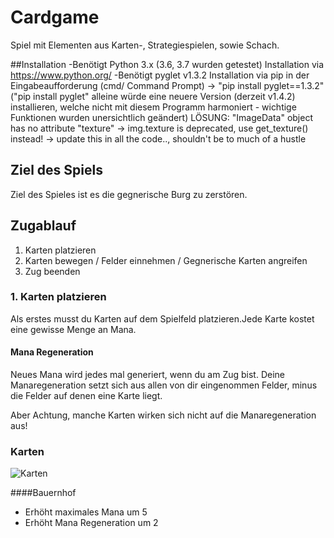 # Cardgame
Spiel mit Elementen aus Karten-, Strategiespielen, sowie Schach.

##Installation
-Benötigt Python 3.x (3.6, 3.7 wurden getestet) 
	Installation via https://www.python.org/
-Benötigt pyglet v1.3.2
	Installation via pip in der Eingabeaufforderung (cmd/ Command Prompt) -> "pip install pyglet==1.3.2"
	("pip install pyglet" alleine würde eine neuere Version (derzeit v1.4.2) installieren, 
	welche nicht mit diesem Programm harmoniert - wichtige Funktionen wurden unersichtlich geändert)
	LÖSUNG: 
	"ImageData" object has no attribute "texture" -> img.texture is deprecated, use get_texture() instead!
	-> update this in all the code.., shouldn't be to much of a hustle

## Ziel des Spiels

Ziel des Spieles ist es die gegnerische Burg zu zerstören.

## Zugablauf

1. Karten platzieren
2. Karten bewegen / Felder einnehmen / Gegnerische Karten angreifen
3. Zug beenden

### 1. Karten platzieren

Als erstes musst du Karten auf dem Spielfeld platzieren.Jede Karte kostet eine gewisse Menge an Mana.
#### Mana Regeneration
Neues Mana wird jedes mal generiert, wenn du am Zug bist.
Deine Manaregeneration setzt sich aus allen von dir eingenommen Felder, minus die Felder auf denen eine Karte liegt. 

Aber Achtung, manche Karten wirken sich nicht auf die Manaregeneration aus!
### Karten

![Karten](https://github.com/ELdER1cH/Cardgame/blob/master/resc/Karten.PNG)

####Bauernhof
- Erhöht maximales Mana um 5
- Erhöht Mana Regeneration um 2

